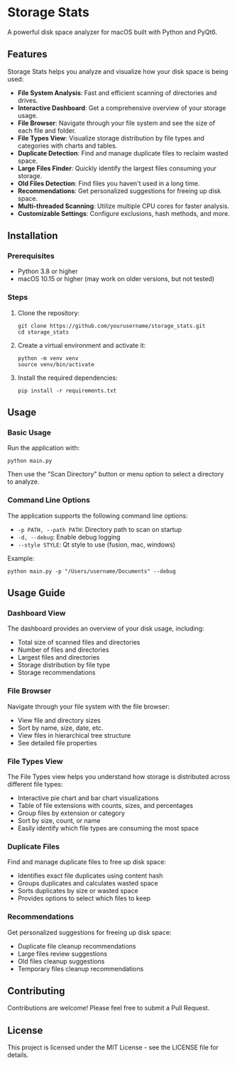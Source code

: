 # Storage Stats

A powerful disk space analyzer for macOS built with Python and PyQt6.

## Features

Storage Stats helps you analyze and visualize how your disk space is being used:

- **File System Analysis**: Fast and efficient scanning of directories and drives.
- **Interactive Dashboard**: Get a comprehensive overview of your storage usage.
- **File Browser**: Navigate through your file system and see the size of each file and folder.
- **File Types View**: Visualize storage distribution by file types and categories with charts and tables.
- **Duplicate Detection**: Find and manage duplicate files to reclaim wasted space.
- **Large Files Finder**: Quickly identify the largest files consuming your storage.
- **Old Files Detection**: Find files you haven't used in a long time.
- **Recommendations**: Get personalized suggestions for freeing up disk space.
- **Multi-threaded Scanning**: Utilize multiple CPU cores for faster analysis.
- **Customizable Settings**: Configure exclusions, hash methods, and more.

## Installation

### Prerequisites

- Python 3.8 or higher
- macOS 10.15 or higher (may work on older versions, but not tested)

### Steps

1. Clone the repository:
   ```
   git clone https://github.com/yourusername/storage_stats.git
   cd storage_stats
   ```

2. Create a virtual environment and activate it:
   ```
   python -m venv venv
   source venv/bin/activate
   ```

3. Install the required dependencies:
   ```
   pip install -r requirements.txt
   ```

## Usage

### Basic Usage

Run the application with:

```
python main.py
```

Then use the "Scan Directory" button or menu option to select a directory to analyze.

### Command Line Options

The application supports the following command line options:

- `-p PATH, --path PATH`: Directory path to scan on startup
- `-d, --debug`: Enable debug logging
- `--style STYLE`: Qt style to use (fusion, mac, windows)

Example:

```
python main.py -p "/Users/username/Documents" --debug
```

## Usage Guide

### Dashboard View

The dashboard provides an overview of your disk usage, including:

- Total size of scanned files and directories
- Number of files and directories
- Largest files and directories
- Storage distribution by file type
- Storage recommendations

### File Browser

Navigate through your file system with the file browser:

- View file and directory sizes
- Sort by name, size, date, etc.
- View files in hierarchical tree structure
- See detailed file properties

### File Types View

The File Types view helps you understand how storage is distributed across different file types:

- Interactive pie chart and bar chart visualizations
- Table of file extensions with counts, sizes, and percentages
- Group files by extension or category
- Sort by size, count, or name
- Easily identify which file types are consuming the most space

### Duplicate Files

Find and manage duplicate files to free up disk space:

- Identifies exact file duplicates using content hash
- Groups duplicates and calculates wasted space
- Sorts duplicates by size or wasted space
- Provides options to select which files to keep

### Recommendations

Get personalized suggestions for freeing up disk space:

- Duplicate file cleanup recommendations
- Large files review suggestions
- Old files cleanup suggestions
- Temporary files cleanup recommendations

## Contributing

Contributions are welcome! Please feel free to submit a Pull Request.

## License

This project is licensed under the MIT License - see the LICENSE file for details.